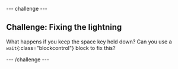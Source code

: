 --- challenge ---
## Challenge: Fixing the lightning
What happens if you keep the space key held down? Can you use a `wait`{:class="blockcontrol"} block to fix this?




--- /challenge ---
